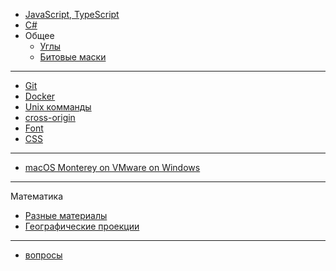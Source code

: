 - [JavaScript, TypeScript](./docs/js/README.md)
- [C#](./docs/c_sharp/README.md)
- Общее
  - [Углы](./docs/common/angles/README.md)
  - [Битовые маски](./docs/common/bit-mask.md)

____

- [Git](./docs/git/README.md)
- [Docker](./docs/docker.md)
- [Unix комманды](./docs/unix-commands.md)
- [cross-origin](./docs/cross-origin.md)
- [Font](./docs/font/README.md)
- [CSS](./docs/css/README.md)

____

- [macOS Monterey on VMware on Windows](./docs/macos-monterey-on-vmware-on-windows-pc/README.md)

____

Математика
- [Разные материалы](./docs/math/other.md)
- [Географические проекции](docs/math/geo/geo-projections.md)

____

- [вопросы](./docs/questions/README.md)
